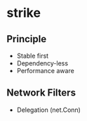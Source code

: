 # strike

## Principle
* Stable first
* Dependency-less
* Performance aware

## Network Filters
* Delegation (net.Conn)

